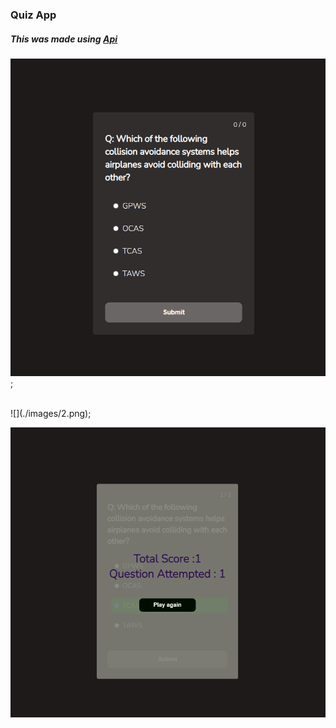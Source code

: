 ### Quiz App

##### This was made using [Api](https://opentdb.com/api_config.php)


![](./images/1.png);

<br>
 ![](./images/2.png);

 <br>

 ![](./images/3.png)
